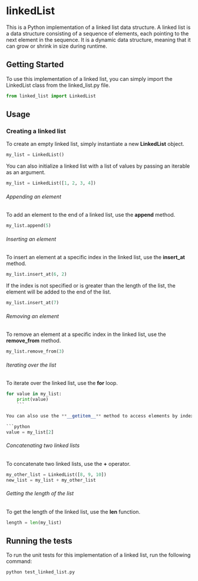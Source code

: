 # linkedList
This is a Python implementation of a linked list data structure. A linked list is a data structure consisting of a sequence of elements, each pointing to the next element in the sequence. It is a dynamic data structure, meaning that it can grow or shrink in size during runtime.

## Getting Started
To use this implementation of a linked list, you can simply import the LinkedList class from the linked_list.py file.

```python
from linked_list import LinkedList
```

## Usage

### Creating a linked list
To create an empty linked list, simply instantiate a new **LinkedList** object.

```python
my_list = LinkedList()
```

You can also initialize a linked list with a list of values by passing an iterable as an argument.

```python
my_list = LinkedList([1, 2, 3, 4])
```

###### Appending an element
To add an element to the end of a linked list, use the **append** method.

```python
my_list.append(5)
```

###### Inserting an element
To insert an element at a specific index in the linked list, use the **insert_at** method.

```python
my_list.insert_at(6, 2)
```

If the index is not specified or is greater than the length of the list, the element will be added to the end of the list.

```python
my_list.insert_at(7)
```

###### Removing an element
To remove an element at a specific index in the linked list, use the **remove_from** method.

```python
my_list.remove_from(3)
```

###### Iterating over the list
To iterate over the linked list, use the **for** loop.

```python
for value in my_list:
    print(value)
    ```
    
You can also use the **__getitem__** method to access elements by index.

```python
value = my_list[2]
```

###### Concatenating two linked lists
To concatenate two linked lists, use the **+** operator.

```python
my_other_list = LinkedList([8, 9, 10])
new_list = my_list + my_other_list
```

###### Getting the length of the list
To get the length of the linked list, use the **len** function.

```python
length = len(my_list)
```

## Running the tests
To run the unit tests for this implementation of a linked list, run the following command:

```terminal
python test_linked_list.py
```
